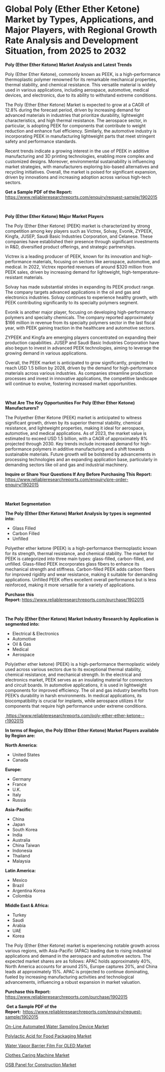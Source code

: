 <p><h1>Global Poly (Ether Ether Ketone) Market by Types, Applications, and Major Players, with Regional Growth Rate Analysis and Development Situation, from 2025 to 2032</h1></p><p><strong>Poly (Ether Ether Ketone) Market Analysis and Latest Trends</strong></p>
<p><p>Poly (Ether Ether Ketone), commonly known as PEEK, is a high-performance thermoplastic polymer renowned for its remarkable mechanical properties, thermal stability, and chemical resistance. This versatile material is widely used in various applications, including aerospace, automotive, medical devices, and electronics, due to its ability to withstand extreme conditions.</p><p>The Poly (Ether Ether Ketone) Market is expected to grow at a CAGR of 12.8% during the forecast period, driven by increasing demand for advanced materials in industries that prioritize durability, lightweight characteristics, and high thermal resistance. The aerospace sector, in particular, is adopting PEEK for components that contribute to weight reduction and enhance fuel efficiency. Similarly, the automotive industry is incorporating PEEK in manufacturing lightweight parts that meet stringent safety and performance standards.</p><p>Recent trends indicate a growing interest in the use of PEEK in additive manufacturing and 3D printing technologies, enabling more complex and customized designs. Moreover, environmental sustainability is influencing market strategies, with manufacturers exploring bio-based alternatives and recycling initiatives. Overall, the market is poised for significant expansion, driven by innovations and increasing adoption across various high-tech sectors.</p></p>
<p><strong>Get a Sample PDF of the Report:&nbsp;</strong> <a href="https://www.reliableresearchreports.com/enquiry/request-sample/1902015?utm_campaign=16&utm_medium=2&utm_source=Github&utm_content=ia&utm_term=04022025&utm_id=poly-ether-ether-ketone">https://www.reliableresearchreports.com/enquiry/request-sample/1902015</a></p>
<p>&nbsp;</p>
<p><strong>Poly (Ether Ether Ketone) Major Market Players</strong></p>
<p><p>The Poly (Ether Ether Ketone) (PEEK) market is characterized by strong competition among key players such as Victrex, Solvay, Evonik, ZYPEEK, Kingfa, JUSEP, Saudi Basic Industries Corporation, and Celanese. These companies have established their presence through significant investments in R&D, diversified product offerings, and strategic partnerships.</p><p>Victrex is a leading producer of PEEK, known for its innovation and high-performance materials, focusing on sectors like aerospace, automotive, and medical. In 2022, Victrex reported revenues of around $320 million from PEEK sales, driven by increasing demand for lightweight, high-temperature-resistant materials.</p><p>Solvay has made substantial strides in expanding its PEEK product range. The company targets advanced applications in the oil and gas and electronics industries. Solvay continues to experience healthy growth, with PEEK contributing significantly to its specialty polymers segment.</p><p>Evonik is another major player, focusing on developing high-performance polymers and specialty chemicals. The company reported approximately $166 million in revenue from its specialty polymers sector in the last fiscal year, with PEEK gaining traction in the healthcare and automotive sectors.</p><p>ZYPEEK and Kingfa are emerging players concentrated on expanding their production capabilities. JUSEP and Saudi Basic Industries Corporation have also begun to invest in advanced PEEK technologies, aiming to leverage the growing demand in various applications.</p><p>Overall, the PEEK market is anticipated to grow significantly, projected to reach USD 1.5 billion by 2028, driven by the demand for high-performance materials across various industries. As companies streamline production processes and invest in innovative applications, the competitive landscape will continue to evolve, fostering increased market opportunities.</p></p>
<p>&nbsp;</p>
<p><strong>What Are The Key Opportunities For Poly (Ether Ether Ketone) Manufacturers?</strong></p>
<p><p>The Polyether Ether Ketone (PEEK) market is anticipated to witness significant growth, driven by its superior thermal stability, chemical resistance, and lightweight properties, making it ideal for aerospace, automotive, and medical applications. As of 2023, the market value is estimated to exceed USD 1.5 billion, with a CAGR of approximately 8% projected through 2030. Key trends include increased demand for high-performance polymers in additive manufacturing and a shift towards sustainable materials. Future growth will be bolstered by advancements in processing technologies and an expanding application base, particularly in demanding sectors like oil and gas and industrial machinery.</p></p>
<p><strong>Inquire or Share Your Questions If Any Before Purchasing This Report:</strong> <a href="https://www.reliableresearchreports.com/enquiry/pre-order-enquiry/1902015?utm_campaign=16&utm_medium=2&utm_source=Github&utm_content=ia&utm_term=04022025&utm_id=poly-ether-ether-ketone">https://www.reliableresearchreports.com/enquiry/pre-order-enquiry/1902015</a></p>
<p>&nbsp;</p>
<p><strong>Market Segmentation</strong></p>
<p><strong>The Poly (Ether Ether Ketone) Market Analysis by types is segmented into:</strong></p>
<p><ul><li>Glass Filled</li><li>Carbon Filled</li><li>Unfilled</li></ul></p>
<p><p>Polyether ether ketone (PEEK) is a high-performance thermoplastic known for its strength, thermal resistance, and chemical stability. The market for PEEK is categorized into three main types: glass-filled, carbon-filled, and unfilled. Glass-filled PEEK incorporates glass fibers to enhance its mechanical strength and stiffness. Carbon-filled PEEK adds carbon fibers for improved rigidity and wear resistance, making it suitable for demanding applications. Unfilled PEEK offers excellent overall performance but is less reinforced, making it more versatile for a variety of applications.</p></p>
<p><strong>Purchase this Report:&nbsp;</strong><a href="https://www.reliableresearchreports.com/purchase/1902015?utm_campaign=16&utm_medium=2&utm_source=Github&utm_content=ia&utm_term=04022025&utm_id=poly-ether-ether-ketone">https://www.reliableresearchreports.com/purchase/1902015</a></p>
<p>&nbsp;</p>
<p><strong>The Poly (Ether Ether Ketone) Market Industry Research by Application is segmented into:</strong></p>
<p><ul><li>Electrical & Electronics</li><li>Automotive</li><li>Oil & Gas</li><li>Medical</li><li>Aerospace</li></ul></p>
<p><p>Poly(ether ether ketone) (PEEK) is a high-performance thermoplastic widely used across various sectors due to its exceptional thermal stability, chemical resistance, and mechanical strength. In the electrical and electronics market, PEEK serves as an insulating material for connectors and circuit boards. In automotive applications, it is used in lightweight components for improved efficiency. The oil and gas industry benefits from PEEK’s durability in harsh environments. In medical applications, its biocompatibility is crucial for implants, while aerospace utilizes it for components that require high performance under extreme conditions.</p></p>
<p><a href="https://www.reliableresearchreports.com/poly-ether-ether-ketone--r1902015?utm_campaign=16&utm_medium=2&utm_source=Github&utm_content=ia&utm_term=04022025&utm_id=poly-ether-ether-ketone">&nbsp;https://www.reliableresearchreports.com/poly-ether-ether-ketone--r1902015</a></p>
<p><strong>In terms of Region, the Poly (Ether Ether Ketone) Market Players available by Region are:</strong></p>
<p>
    <p> <strong> North America: </strong>
        <ul>
            <li>United States</li>
            <li>Canada</li>
        </ul>
        </p> 
    <p> <strong> Europe: </strong>
        <ul>
            <li>Germany</li>
            <li>France</li>
            <li>U.K.</li>
            <li>Italy</li>
            <li>Russia</li>
        </ul>
        </p> 
    <p> <strong> Asia-Pacific: </strong>
        <ul>
            <li>China</li>
            <li>Japan</li>
            <li>South Korea</li>
            <li>India</li>
            <li>Australia</li>
            <li>China Taiwan</li>
            <li>Indonesia</li>
            <li>Thailand</li>
            <li>Malaysia</li>
        </ul>
        </p> 
    <p> <strong> Latin America: </strong>
        <ul>
            <li>Mexico</li>
            <li>Brazil</li>
            <li>Argentina Korea</li>
            <li>Colombia</li>
        </ul>
        </p> 
    <p> <strong> Middle East & Africa: </strong>
        <ul>
            <li>Turkey</li>
            <li>Saudi</li>
            <li>Arabia</li>
            <li>UAE</li>
            <li>Korea</li>
        </ul>
    </p>
    </p>
<p><p>The Poly (Ether Ether Ketone) market is experiencing notable growth across various regions, with Asia-Pacific (APAC) leading due to rising industrial applications and demand in the aerospace and automotive sectors. The expected market shares are as follows: APAC holds approximately 40%, North America accounts for around 25%, Europe captures 20%, and China leads at approximately 15%. APAC is projected to continue dominating, fueled by increasing manufacturing activities and technological advancements, influencing a robust expansion in market valuation.</p></p>
<p><strong>Purchase this Report: </strong><a href="https://www.reliableresearchreports.com/purchase/1902015?utm_campaign=16&utm_medium=2&utm_source=Github&utm_content=ia&utm_term=04022025&utm_id=poly-ether-ether-ketone">https://www.reliableresearchreports.com/purchase/1902015</a></p>
<p>&nbsp;<strong>Get a Sample PDF of the Report:&nbsp;&nbsp;</strong><a href="https://www.reliableresearchreports.com/enquiry/request-sample/1902015?utm_campaign=16&utm_medium=2&utm_source=Github&utm_content=ia&utm_term=04022025&utm_id=poly-ether-ether-ketone">https://www.reliableresearchreports.com/enquiry/request-sample/1902015</a></p>
<p><strong></strong></p>
<p><p><a href="https://www.linkedin.com/pulse/on-line-automated-water-sampling-device-market-report-offers-ruhyf?utm_campaign=16&utm_medium=2&utm_source=Github&utm_content=ia&utm_term=04022025&utm_id=poly-ether-ether-ketone">On-Line Automated Water Sampling Device Market</a></p><p><a href="https://github.com/shirleenfraker87/Market-Research-Report-List-1/blob/main/polylactic-acid-for-food-packaging-market.md?utm_campaign=16&utm_medium=2&utm_source=Github&utm_content=ia&utm_term=04022025&utm_id=poly-ether-ether-ketone">Polylactic Acid for Food Packaging Market</a></p><p><a href="https://github.com/mezokathleen834/Market-Research-Report-List-1/blob/main/water-vapor-barrier-film-for-oled-market.md?utm_campaign=16&utm_medium=2&utm_source=Github&utm_content=ia&utm_term=04022025&utm_id=poly-ether-ether-ketone">Water Vapor Barrier Film For OLED Market</a></p><p><a href="https://www.linkedin.com/pulse/clothes-caring-machine-market-size-cagr-102-current-development-qle1f?utm_campaign=16&utm_medium=2&utm_source=Github&utm_content=ia&utm_term=04022025&utm_id=poly-ether-ether-ketone">Clothes Caring Machine Market</a></p><p><a href="https://www.linkedin.com/pulse/osb-panel-construction-market-size-expansion-forecast-d1qee?utm_campaign=16&utm_medium=2&utm_source=Github&utm_content=ia&utm_term=04022025&utm_id=poly-ether-ether-ketone">OSB Panel for Construction Market</a></p></p>